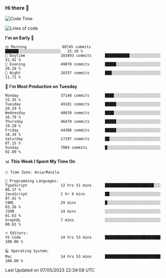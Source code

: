 ### Hi there 👋

<!--START_SECTION:waka-->
![Code Time](http://img.shields.io/badge/Code%20Time-3%2C907%20hrs%2049%20mins-blue)

![Lines of code](https://img.shields.io/badge/From%20Hello%20World%20I%27ve%20Written-99.5%20million%20lines%20of%20code-blue)

**I'm an Early 🐤** 

```text
🌞 Morning                60745 commits       ██████░░░░░░░░░░░░░░░░░░░   25.10 % 
🌆 Daytime                103893 commits      ███████████░░░░░░░░░░░░░░   42.92 % 
🌃 Evening                49078 commits       █████░░░░░░░░░░░░░░░░░░░░   20.28 % 
🌙 Night                  28337 commits       ███░░░░░░░░░░░░░░░░░░░░░░   11.71 % 
```
📅 **I'm Most Productive on Tuesday** 

```text
Monday                   37148 commits       ████░░░░░░░░░░░░░░░░░░░░░   15.35 % 
Tuesday                  49101 commits       █████░░░░░░░░░░░░░░░░░░░░   20.29 % 
Wednesday                40639 commits       ████░░░░░░░░░░░░░░░░░░░░░   16.79 % 
Thursday                 46478 commits       █████░░░░░░░░░░░░░░░░░░░░   19.20 % 
Friday                   44386 commits       █████░░░░░░░░░░░░░░░░░░░░   18.34 % 
Saturday                 17297 commits       ██░░░░░░░░░░░░░░░░░░░░░░░   07.15 % 
Sunday                   7004 commits        █░░░░░░░░░░░░░░░░░░░░░░░░   02.89 % 
```


📊 **This Week I Spent My Time On** 

```text
🕑︎ Time Zone: Asia/Manila

💬 Programming Languages: 
TypeScript               12 hrs 51 mins      ██████████████████████░░░   86.37 % 
JavaScript               1 hr 6 mins         ██░░░░░░░░░░░░░░░░░░░░░░░   07.42 % 
YAML                     29 mins             █░░░░░░░░░░░░░░░░░░░░░░░░   03.26 % 
JSON                     14 mins             ░░░░░░░░░░░░░░░░░░░░░░░░░   01.63 % 
GraphQL                  7 mins              ░░░░░░░░░░░░░░░░░░░░░░░░░   00.81 % 

🔥 Editors: 
VS Code                  14 hrs 53 mins      █████████████████████████   100.00 % 

💻 Operating System: 
Mac                      14 hrs 53 mins      █████████████████████████   100.00 % 
```


 Last Updated on 07/05/2023 22:34:08 UTC
<!--END_SECTION:waka-->


<!--
**rad182/rad182** is a ✨ _special_ ✨ repository because its `README.md` (this file) appears on your GitHub profile.

Here are some ideas to get you started:

- 🔭 I’m currently working on ...
- 🌱 I’m currently learning ...
- 👯 I’m looking to collaborate on ...
- 🤔 I’m looking for help with ...
- 💬 Ask me about ...
- 📫 How to reach me: ...
- 😄 Pronouns: ...
- ⚡ Fun fact: ...
-->
